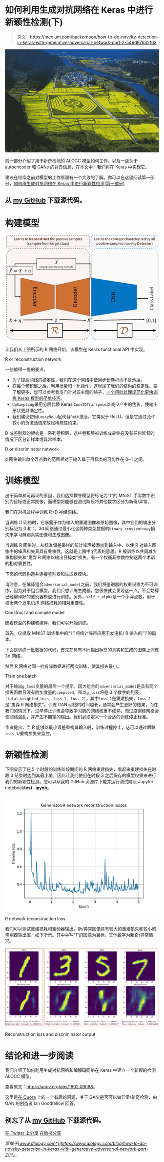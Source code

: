 # 如何利用生成对抗网络在 Keras 中进行新颖性检测(下)

> 原文：<https://medium.com/hackernoon/how-to-do-novelty-detection-in-keras-with-generative-adversarial-network-part-2-546d97632f63>

![](img/32e95ce15e496b00fe76efd79ab27e2a.png)

前一部分介绍了用于新奇检测的 ALOCC 模型如何工作，以及一些关于 autoencoder 和 GANs 的背景信息，在本文中，我们将在 Keras 中实现它。

建议在继续之前对模型的工作原理有一个大致的了解。你可以在这里阅读第一部分，[如何用生成对抗网络在 Keras 中进行新颖性检测(第一部分)](/@chengweizhang2012/how-to-do-novelty-detection-in-keras-with-generative-adversarial-network-part-1-e288ba745b9d)

## 从 [my GitHub](https://github.com/Tony607/ALOCC_Keras) 下载源代码。

# 构建模型

![](img/b410d3ab3a294e7a27582afeb918d28b.png)

让我们从上图所示的 R 网络开始。该模型在 Keras functional API 中实现。

R or reconstruction network

一些值得一提的要点。

*   为了提高网络的稳定性，我们在这个网络中使用步长卷积而不是池层。
*   在每个卷积层之后，利用批量归一化操作，这增加了我们的结构的稳定性。要了解更多，您可以参考我专门针对该主题的帖子，[一个用批处理规范化更快训练 Keras 模型的简单技巧](https://www.dlology.com/blog/one-simple-trick-to-train-keras-model-faster-with-batch-normalization/)。
*   `UpSampling`采用分层代替 Keras’`Conv2DTranspose`以减少产生的伪影，使输出形状更具确定性。
*   我们建议使用`LeakyReLU`层代替`ReLU`激活。它类似于 ReLU，但是它通过允许较小的负激活值来放松稀疏性约束。

D 或鉴别器的架构是一系列卷积层，这些卷积层被训练成最终在没有任何监督的情况下区分新样本或异常样本。

D or discriminator network

d 网络输出单个浮点数的范围相对于输入属于目标类的可能性在 0~1 之间。

# 训练模型

出于简单和可再现的原因，我们选择教导模型将标记为“1”的 MNIST 手写数字识别为目标或正常图像，而模型将能够在测试阶段将其他数字区分为新奇/异常。

我们在对抗过程中训练 R+D 神经网络。

当训练 D 网络时，它暴露于作为输入的重建图像和原始图像，其中它们的输出分别标记为 0 和 1。3d 网络通过最小化这两种类型数据的`binary_crossentropy`损失来学习辨别真实图像和生成图像。

当训练 R 网络时，从标准偏差采样的统计噪声被添加到输入中，以使 R 对输入图像中的噪声和失真具有鲁棒性。这就是上图中η代表的意思。R 被训练以共同减少重构损失和“愚弄 R 网络以输出目标类”损失。有一个权衡超参数控制这两个术语的相对重要性。

下面的代码构造并连接鉴别器和生成器模块。

请注意，在编译组合`adversarial_model`之前，我们将鉴别器的权重设置为不可训练，因为对于组合模型，我们只想训练生成器，您很快就会发现这一点。不会妨碍已经编译好的鉴别器模型进行训练。另外，`self.r_alpha`是一个小浮点数，用于权衡两个发电机/R 网络损耗的相对重要性。

Construct and compile model

随着模型的构建和编译，我们可以开始训练。

首先，仅提取 MNIST 训练集中的“1 ”,将统计噪声应用于发电机/ R 输入的“1”的副本。

下面是训练一批数据的代码。首先在具有不同输出标签的真实和生成的图像上训练 3d 网络。

然后 R 网络对同一批有噪数据进行两次训练，使其损失最小。

Train one batch

对于输出`g_loss`变量的最后一个提示，因为组合的`adversarial_model`是具有两个损失函数且没有附加度量的`compiled`，所以`g_loss`将是 3 个数字的列表，`[total_weighted_loss, loss_1, loss_2]`，其中`loss_1`是重建损失，`loss_2`是“愚弄 R 网络损失”。训练 GAN 网络的时间越长，通常会产生更好的结果，而在我们的情况下，过早停止训练会导致学习到的网络权重不成熟，而过度训练网络会使网络混乱，并产生不期望的输出。我们必须定义一个合适的训练停止标准。

作者提出，当 R 能够以最小误差重构其输入时，训练过程停止，这可以通过跟踪`loss_1`/重构损失来监控。

# 新颖性检测

下图显示了在 5 个时段的训练阶段期间的 R 网络重建损失，看起来重建损失在时段 3 结束时达到其最小值，因此让我们使用在时段 3 之后保存的模型权重来进行我们的新颖性检测。您可以从我的 GitHub 资源库下载并运行测试阶段 Jupyter notebook**test . ipynb**。

![](img/b553769de5a27ba896e8eb6b0fca02b5.png)

R network reconstruction loss

我们可以测试重建损耗和鉴频器输出。新/异常图像具有较大的重建损失和较小的鉴别器输出值，如下所示。其中手写“1”的图像为目标，其他数字为新奇/异常情况。

![](img/2b3412c077121e347692b97e5fd0c5cf.png)

Reconstruction loss and discriminator output

# 结论和进一步阅读

我们介绍了如何利用生成对抗网络和编解码网络在 Keras 中建立一个新颖的检测 ALOCC 模型。

查看原文：<https://arxiv.org/abs/1802.09088>。

这里是[在 Quora](http://qr.ae/TUGryT) 上的一个有趣的问题，关于 GAN 是否可以做异常/新奇检测，由 GAN 的创造者 Ian Goodfellow 回答。

## 别忘了从 [my GitHub](https://github.com/Tony607/ALOCC_Keras) 下载源代码。

[在 Twitter 上分享](https://twitter.com/intent/tweet?url=https%3A//www.dlology.com/blog/how-to-do-novelty-detection-in-keras-with-generative-adversarial-network-part-2/&text=How%20to%20do%20Novelty%20Detection%20in%20Keras%20with%20Generative%20Adversarial%20Network%20%28Part%202%29) [在脸书分享](https://www.facebook.com/sharer/sharer.php?u=https://www.dlology.com/blog/how-to-do-novelty-detection-in-keras-with-generative-adversarial-network-part-2/)

*原载于*[*www.dlology.com*](https://www.dlology.com/blog/how-to-do-novelty-detection-in-keras-with-generative-adversarial-network-part-2/)*。*